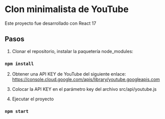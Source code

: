 # Clon minimalista de YouTube

Este proyecto fue desarrollado con React 17

## Pasos

1. Clonar el repositorio, instalar la paquetería node_modules:

### `npm install`

2. Obtener una API KEY de YouTube del siguiente enlace: 
https://console.cloud.google.com/apis/library/youtube.googleapis.com

3. Colocar la API KEY en el parámetro key del archivo src/api/youtube.js

4. Ejecutar el proyecto

### `npm start`